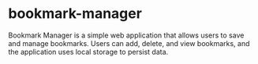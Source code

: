 # bookmark-manager
Bookmark Manager is a simple web application that allows users to save and manage bookmarks. Users can add, delete, and view bookmarks, and the application uses local storage to persist data.
